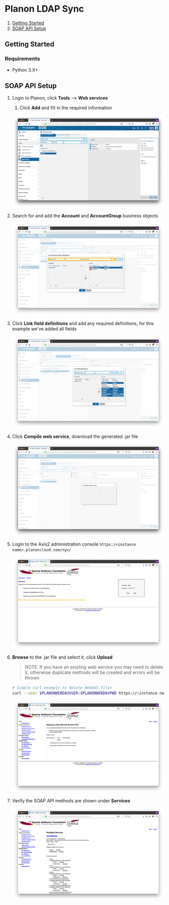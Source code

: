 # Planon LDAP Sync

1. [Getting Started](#getting-started)
2. [SOAP API Setup](#soap-api-setup)

## Getting Started

### Requirements

* Python 3.X+

## SOAP API Setup

1. Login to Planon, click **Tools** --> **Web services**
    1. Click **Add** and fill in the required information

    ![Web Services](./images/example-web-services.png)

2. Search for and add the **Account** and **AccountGroup** business objects

    ![Web Services](./images/example-web-services-bos.png)

3. Click **Link field definitions** and add any required definitions, for this example we've added all fields

    ![Web Services](./images/example-web-services-bos-fields.png)

4. Click **Compile web service**, download the generated .jar file

    ![Web Services](./images/example-web-services-compile.png)

5. Login to the Axis2 administration console ```https:/<instance name>.planoncloud.com/nyx/```

    ![Apache Axis2](./images/example-axis2.png)

6. **Browse** to the .jar file and select it, click **Upload**

    >NOTE: If you have an existing web service you may need to delete it, otherwise duplicate methods will be created and errors will be thrown

    ```bash
    # Simple curl example to delete WebDAV files
    curl --user $PLANONWEBDAVUSER:$PLANONWEBDAVPWD https://<instance name>.planoncloud.com/webservices/
    ```

    ![Apache Axis2 Upload](./images/example-axis2-upload.png)

7. Verify the SOAP API methods are shown under **Services**

    ![Apache Axis2 Services](./images/example-axis2-services.png)